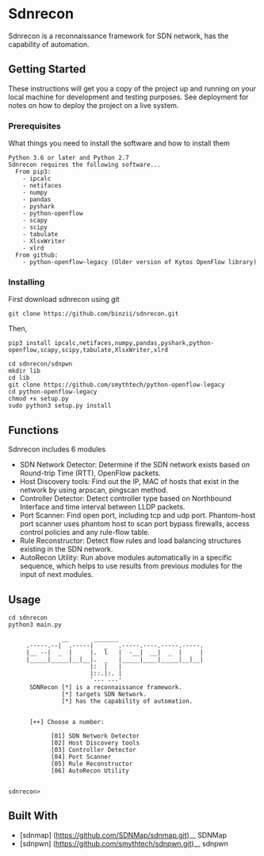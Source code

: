 # Sdnrecon

Sdnrecon is a reconnaissance framework for SDN network, has the capability of automation.

## Getting Started

These instructions will get you a copy of the project up and running on your local machine for development and testing purposes. See deployment for notes on how to deploy the project on a live system.

### Prerequisites

What things you need to install the software and how to install them

```
Python 3.6 or later and Python 2.7
Sdnrecon requires the following software...
  From pip3:
    - ipcalc
    - netifaces
    - numpy
    - pandas
    - pyshark
    - python-openflow
    - scapy
    - scipy
    - tabulate
    - XlsxWriter
    - xlrd
  From github:
    - python-openflow-legacy (Older version of Kytos OpenFlow library)
```

### Installing

First download sdnrecon using git
```
git clone https://github.com/binzii/sdnrecon.git
```

Then,

```
pip3 install ipcalc,netifaces,numpy,pandas,pyshark,python-openflow,scapy,scipy,tabulate,XlsxWriter,xlrd

cd sdnrecon/sdnpwn
mkdir lib
cd lib
git clone https://github.com/smythtech/python-openflow-legacy
cd python-openflow-legacy
chmod +x setup.py
sudo python3 setup.py install

```


## Functions

Sdnrecon includes 6 modules
  - SDN Network Detector: Determine if the SDN network exists based on Round-trip Time (RTT), OpenFlow packets.
  - Host Discovery tools: Find out the IP, MAC of hosts that exist in the network by using arpscan, pingscan method.
  - Controller Detector: Detect controller type based on Northbound Interface and time interval between LLDP packets.
  - Port Scanner: Find open port, including tcp and udp port. Phantom-host port scanner uses phantom host to scan port bypass firewalls, access control policies and         any rule-flow table.
  - Rule Reconstructor: Detect flow rules and load balancing structures existing in the SDN network.
  - AutoRecon Utility: Run above modules automatically in a specific sequence, which helps to use results from previous modules for the input of next modules.

## Usage

```
cd sdnrecon
python3 main.py

               __       _______                        
     .-----.--|  .-----|   _   .-----.----.-----.-----.
     |__ --|  _  |     |.  l   |  -__|  __|  _  |     |
     |_____|_____|__|__|.  _   |_____|____|_____|__|__|
                       |:  |   |                       
                       |::.|:. |                       
                       `--- ---'                       
      SDNRecon [*] is a reconnaissance framework. 
               [*] targets SDN Network.
               [*] has the capability of automation.
     
      
      [++] Choose a number:
            
            [01] SDN Network Detector
            [02] Host Discovery tools
            [03] Controller Detector 
            [04] Port Scanner 
            [05] Rule Reconstructor
            [06] AutoRecon Utility

    
sdnrecon> 

```
## Built With
- [sdnmap] (https://github.com/SDNMap/sdnmap.git)__ SDNMap
- [sdnpwn] (https://github.com/smythtech/sdnpwn.git)__ sdnpwn
